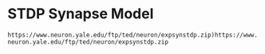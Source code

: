 # STDP Synapse Model
``https://www.neuron.yale.edu/ftp/ted/neuron/expsynstdp.zip)https://www.neuron.yale.edu/ftp/ted/neuron/expsynstdp.zip``
